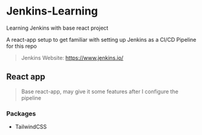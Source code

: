 # Jenkins-Learning

Learning Jenkins with base react project

A react-app setup to get familiar with setting up Jenkins as a CI/CD Pipeline for this repo
> Jenkins Website: <https://www.jenkins.io/>

## React app

> Base react-app, may give it some features after I configure the pipeline

### Packages

- TailwindCSS
